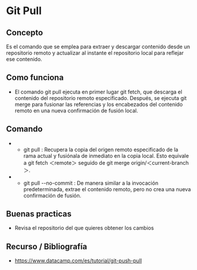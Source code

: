 # Git Pull

## Concepto

Es el comando que se emplea para extraer y descargar contenido desde un repositorio remoto y actualizar al instante el repositorio local para reflejar ese contenido.

## Como funciona

- El comando git pull ejecuta en primer lugar git fetch, que descarga el contenido del repositorio remoto especificado. Después, se ejecuta git merge para fusionar las referencias y los encabezados del contenido remoto en una nueva confirmación de fusión local.

## Comando

+ - git pull <remote> : Recupera la copia del origen remoto especificado de la rama actual y fusiónala de inmediato en la copia local. Esto equivale a git fetch ＜remote＞ seguido de git merge origin/＜current-branch＞.
+ - git pull --no-commit <remote> : De manera similar a la invocación predeterminada, extrae el contenido remoto, pero no crea una nueva confirmación de fusión.

## Buenas practicas

- Revisa el repositorio del que quieres obtener los cambios

## Recurso / Bibliografía
- https://www.datacamp.com/es/tutorial/git-push-pull

